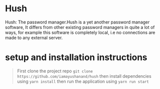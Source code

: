 # Hush
Hush: The password manager.Hush is a yet another password manager software, It differs from other existing password managers in quite a lot of ways, for example this software is completely local, i.e no connections are made to any external server.

# setup and installation instructions
> First clone the project repo
```git clone https://github.com/iamayushanand/hush```
> then install dependencies using
```yarn install```
> then run the application using
```yarn run start```
